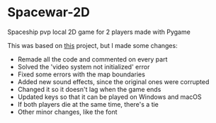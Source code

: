 # Spacewar-2D
Spaceship pvp local 2D game for 2 players made with Pygame

This was based on [this](https://github.com/techwithtim/PygameForBeginners) project, but I made some changes:
- Remade all the code and commented on every part
- Solved the 'video system not initialized' error
- Fixed some errors with the map boundaries
- Added new sound effects, since the original ones were corrupted
- Changed it so it doesn't lag when the game ends
- Updated keys so that it can be played on Windows and macOS
- If both players die at the same time, there's a tie
- Other minor changes, like the font
